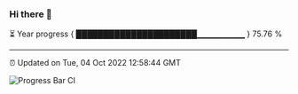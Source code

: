 ### Hi there 👋

⏳ Year progress { ██████████████████████▁▁▁▁▁▁▁▁ } 75.76 %

---

⏰ Updated on Tue, 04 Oct 2022 12:58:44 GMT

![Progress Bar CI](https://github.com/ZhaoGui/ZhaoGui/workflows/Progress%20Bar%20CI/badge.svg)
